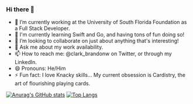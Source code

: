 ### Hi there 👋

- 🔭 I’m currently working at the University of South Florida Foundation as a Full Stack Developer.
- 🌱 I'm currently learning Swift and Go, and having tons of fun doing so!
- 👯 I’m looking to collaborate on just about anything that's interesting!
- 💬 Ask me about my work availability.
- 📫 How to reach me: @clark_brandonw on Twitter, or through my LinkedIn.
- 😄 Pronouns: He/Him
- ⚡ Fun fact: I love Knacky skills... My current obsession is Cardistry, the art of flourishing playing cards. 

[![Anurag's GitHub stats](https://github-readme-stats.vercel.app/api?username=igniscyan)](https://github.com/anuraghazra/github-readme-stats) [![Top Langs](https://github-readme-stats.vercel.app/api/top-langs/?username=anuraghazra&layout=compact)](https://github.com/anuraghazra/github-readme-stats)
